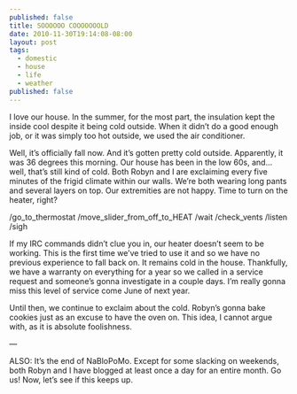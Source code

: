 ```yaml
---
published: false
title: SOOOOOO COOOOOOOLD
date: 2010-11-30T19:14:08-08:00
layout: post
tags:
  - domestic
  - house
  - life
  - weather
published: false
---
```

I love our house. In the summer, for the most part, the insulation kept the inside cool despite it being cold outside. When it didn&#8217;t do a good enough job, or it was simply too hot outside, we used the air conditioner.

<!--more-->

Well, it&#8217;s officially fall now. And it&#8217;s gotten pretty cold outside. Apparently, it was 36 degrees this morning. Our house has been in the low 60s, and&#8230;well, that&#8217;s still kind of cold. Both Robyn and I are exclaiming every five minutes of the frigid climate within our walls. We&#8217;re both wearing long pants and several layers on top. Our extremities are not happy. Time to turn on the heater, right?

/go\_to\_thermostat /move\_slider\_from\_off\_to\_HEAT /wait /check\_vents /listen /sigh

If my IRC commands didn&#8217;t clue you in, our heater doesn&#8217;t seem to be working. This is the first time we&#8217;ve tried to use it and so we have no previous experience to fall back on. It remains cold in the house. Thankfully, we have a warranty on everything for a year so we called in a service request and someone&#8217;s gonna investigate in a couple days. I&#8217;m really gonna miss this level of service come June of next year.

Until then, we continue to exclaim about the cold. Robyn&#8217;s gonna bake cookies just as an excuse to have the oven on. This idea, I cannot argue with, as it is absolute foolishness.

&#8212;

ALSO: It&#8217;s the end of NaBloPoMo. Except for some slacking on weekends, both Robyn and I have blogged at least once a day for an entire month. Go us! Now, let&#8217;s see if this keeps up.
